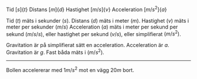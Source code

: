Tid $[s] \{t\}$
Distans $[m] \{d\}$
Hastighet $[m/s] \{v\}$
Acceleration $[m/s^2] \{a\}$

Tid $(t)$ mäts i sekunder $(s)$.
Distans $(d)$ mäts i meter $(m)$.
Hastighet $(v)$ mäts i meter per sekunder $(m/s)$
Acceleration $(a)$ mäts i meter per sekund per sekund $(m/s/s)$,
eller hastighet per sekund $(v/s)$, eller simplifierat $(m/s^2)$.

Gravitation är på simplifierat sätt en acceleration.
Acceleration är $a$. Gravitation är $g$.
Fast båda mäts i $(m/s^2)$.

---

Bollen accelererar med $1 m/s^2$ mot en vägg $20 m$ bort.